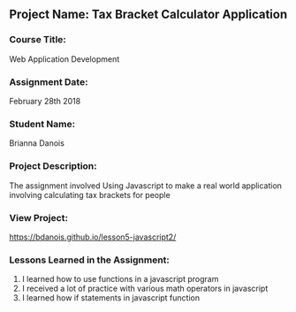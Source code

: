 ## Project Name:  Tax Bracket Calculator Application

### Course Title:
Web Application Development

### Assignment Date:  
February 28th 2018

### Student Name:  
Brianna Danois

### Project Description:
The assignment involved Using Javascript to make a real world application involving calculating tax brackets for people

### View Project:
https://bdanois.github.io/lesson5-javascript2/

### Lessons Learned in the Assignment:
1. I learned how to use functions in a javascript program
2. I received a lot of practice with various math operators in javascript
3. I learned how if statements in javascript function

